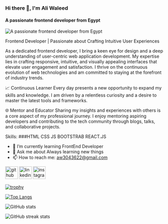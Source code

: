 ### Hi there 👋, I'm Ali Waleed
#### A passionate frontend developer from Egypt
![A passionate frontend developer from Egypt](https://user-images.githubusercontent.com/63050133/156676671-d5b2e362-97d4-4404-9447-dd71ddfea82f.gif)

Frontend Developer | Passionate about Crafting Intuitive User Experiences

As a dedicated frontend developer, I bring a keen eye for design and a deep understanding of user-centric web application development. My expertise lies in crafting responsive, intuitive, and visually appealing interfaces that elevate user engagement and satisfaction. I thrive on the continuous evolution of web technologies and am committed to staying at the forefront of industry trends.

📈 Continuous Learner Every day presents a new opportunity to expand my skills and knowledge. I am driven by a relentless curiosity and a desire to master the latest tools and frameworks.

🌐 Mentor and Educator Sharing my insights and experiences with others is a core aspect of my professional journey. I enjoy mentoring aspiring developers and contributing to the tech community through blogs, talks, and collaborative projects.

Skills: 
###HTML
CSS
JS
BOOTSTRAB
REACT.JS

- 🌱 I’m currently learning FrontEnd Developer 
- 💬 Ask me about Always learning new things 
- 📫 How to reach me: aw3043622@gmail.com 


[<img src='https://cdn.jsdelivr.net/npm/simple-icons@3.0.1/icons/github.svg' alt='github' height='40'>](https://github.com/aloll0)  [<img src='https://cdn.jsdelivr.net/npm/simple-icons@3.0.1/icons/linkedin.svg' alt='linkedin' height='40'>](https://2u.pw/tdduD0bF)  [<img src='https://cdn.jsdelivr.net/npm/simple-icons@3.0.1/icons/instagram.svg' alt='instagram' height='40'>](https://www.instagram.com/aloll0/)   

[![trophy](https://github-profile-trophy.vercel.app/?username=aloll0)](https://github.com/ryo-ma/github-profile-trophy)

[![Top Langs](https://github-readme-stats.vercel.app/api/top-langs/?username=aloll0)](https://github.com/anuraghazra/github-readme-stats)

![GitHub stats](https://github-readme-stats.vercel.app/api?username=aloll0&show_icons=true)  

![GitHub streak stats](https://streak-stats.demolab.com/?user=aloll0)  

